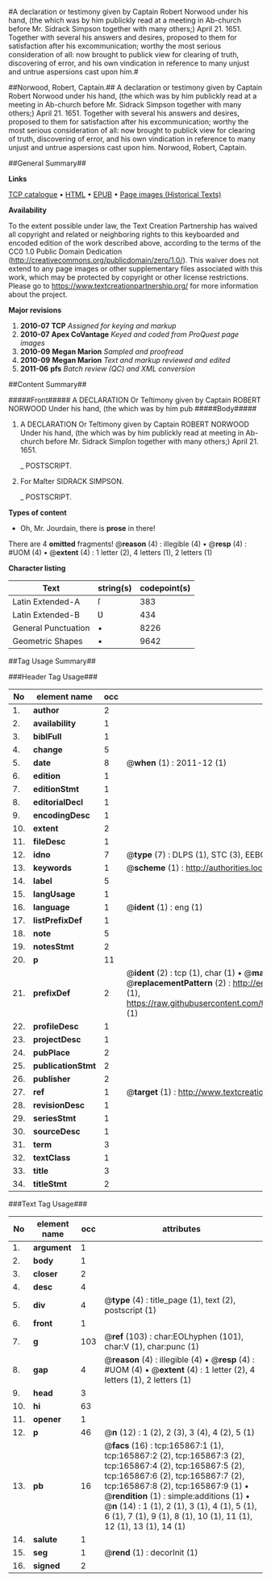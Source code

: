 #A declaration or testimony given by Captain Robert Norwood under his hand, (the which was by him publickly read at a meeting in Ab-church before Mr. Sidrack Simpson together with many others;) April 21. 1651. Together with several his answers and desires, proposed to them for satisfaction after his excommunication; worthy the most serious consideration of all: now brought to publick view for clearing of truth, discovering of error, and his own vindication in reference to many unjust and untrue aspersions cast upon him.#

##Norwood, Robert, Captain.##
A declaration or testimony given by Captain Robert Norwood under his hand, (the which was by him publickly read at a meeting in Ab-church before Mr. Sidrack Simpson together with many others;) April 21. 1651. Together with several his answers and desires, proposed to them for satisfaction after his excommunication; worthy the most serious consideration of all: now brought to publick view for clearing of truth, discovering of error, and his own vindication in reference to many unjust and untrue aspersions cast upon him.
Norwood, Robert, Captain.

##General Summary##

**Links**

[TCP catalogue](http://www.ota.ox.ac.uk/tcp/)  • 
[HTML](http://tei.it.ox.ac.uk/tcp/Texts-HTML/free/A89/A89757.html)  • 
[EPUB](http://tei.it.ox.ac.uk/tcp/Texts-EPUB/free/A89/A89757.epub) • 
[Page images (Historical Texts)](https://historicaltexts.jisc.ac.uk/eebo-99867901e)

**Availability**

To the extent possible under law, the Text Creation Partnership has waived all copyright and related or neighboring rights to this keyboarded and encoded edition of the work described above, according to the terms of the CC0 1.0 Public Domain Dedication (http://creativecommons.org/publicdomain/zero/1.0/). This waiver does not extend to any page images or other supplementary files associated with this work, which may be protected by copyright or other license restrictions. Please go to https://www.textcreationpartnership.org/ for more information about the project.

**Major revisions**

1. __2010-07__ __TCP__ *Assigned for keying and markup*
1. __2010-07__ __Apex CoVantage__ *Keyed and coded from ProQuest page images*
1. __2010-09__ __Megan Marion__ *Sampled and proofread*
1. __2010-09__ __Megan Marion__ *Text and markup reviewed and edited*
1. __2011-06__ __pfs__ *Batch review (QC) and XML conversion*

##Content Summary##

#####Front#####
A DECLARATION Or Teſtimony given by Captain ROBERT NORWOOD Under his hand, (the which was by him pub
#####Body#####

1. A DECLARATION Or Teſtimony given by Captain ROBERT NORWOOD Under his hand, (the which was by him publickly read at meeting in Ab-church before Mr. Sidrack Simpſon together with many others;) April 21. 1651.

    _ POSTSCRIPT.

1. For Maſter SIDRACK SIMPSON.

    _ POSTSCRIPT.

**Types of content**

  * Oh, Mr. Jourdain, there is **prose** in there!

There are 4 **omitted** fragments! 
 @__reason__ (4) : illegible (4)  •  @__resp__ (4) : #UOM (4)  •  @__extent__ (4) : 1 letter (2), 4 letters (1), 2 letters (1)

**Character listing**


|Text|string(s)|codepoint(s)|
|---|---|---|
|Latin Extended-A|ſ|383|
|Latin Extended-B|Ʋ|434|
|General Punctuation|•|8226|
|Geometric Shapes|▪|9642|

##Tag Usage Summary##

###Header Tag Usage###

|No|element name|occ|attributes|
|---|---|---|---|
|1.|__author__|2||
|2.|__availability__|1||
|3.|__biblFull__|1||
|4.|__change__|5||
|5.|__date__|8| @__when__ (1) : 2011-12 (1)|
|6.|__edition__|1||
|7.|__editionStmt__|1||
|8.|__editorialDecl__|1||
|9.|__encodingDesc__|1||
|10.|__extent__|2||
|11.|__fileDesc__|1||
|12.|__idno__|7| @__type__ (7) : DLPS (1), STC (3), EEBO-CITATION (1), PROQUEST (1), VID (1)|
|13.|__keywords__|1| @__scheme__ (1) : http://authorities.loc.gov/ (1)|
|14.|__label__|5||
|15.|__langUsage__|1||
|16.|__language__|1| @__ident__ (1) : eng (1)|
|17.|__listPrefixDef__|1||
|18.|__note__|5||
|19.|__notesStmt__|2||
|20.|__p__|11||
|21.|__prefixDef__|2| @__ident__ (2) : tcp (1), char (1)  •  @__matchPattern__ (2) : ([0-9\-]+):([0-9IVX]+) (1), (.+) (1)  •  @__replacementPattern__ (2) : http://eebo.chadwyck.com/downloadtiff?vid=$1&page=$2 (1), https://raw.githubusercontent.com/textcreationpartnership/Texts/master/tcpchars.xml#$1 (1)|
|22.|__profileDesc__|1||
|23.|__projectDesc__|1||
|24.|__pubPlace__|2||
|25.|__publicationStmt__|2||
|26.|__publisher__|2||
|27.|__ref__|1| @__target__ (1) : http://www.textcreationpartnership.org/docs/. (1)|
|28.|__revisionDesc__|1||
|29.|__seriesStmt__|1||
|30.|__sourceDesc__|1||
|31.|__term__|3||
|32.|__textClass__|1||
|33.|__title__|3||
|34.|__titleStmt__|2||


###Text Tag Usage###

|No|element name|occ|attributes|
|---|---|---|---|
|1.|__argument__|1||
|2.|__body__|1||
|3.|__closer__|2||
|4.|__desc__|4||
|5.|__div__|4| @__type__ (4) : title_page (1), text (2), postscript (1)|
|6.|__front__|1||
|7.|__g__|103| @__ref__ (103) : char:EOLhyphen (101), char:V (1), char:punc (1)|
|8.|__gap__|4| @__reason__ (4) : illegible (4)  •  @__resp__ (4) : #UOM (4)  •  @__extent__ (4) : 1 letter (2), 4 letters (1), 2 letters (1)|
|9.|__head__|3||
|10.|__hi__|63||
|11.|__opener__|1||
|12.|__p__|46| @__n__ (12) : 1 (2), 2 (3), 3 (4), 4 (2), 5 (1)|
|13.|__pb__|16| @__facs__ (16) : tcp:165867:1 (1), tcp:165867:2 (2), tcp:165867:3 (2), tcp:165867:4 (2), tcp:165867:5 (2), tcp:165867:6 (2), tcp:165867:7 (2), tcp:165867:8 (2), tcp:165867:9 (1)  •  @__rendition__ (1) : simple:additions (1)  •  @__n__ (14) : 1 (1), 2 (1), 3 (1), 4 (1), 5 (1), 6 (1), 7 (1), 9 (1), 8 (1), 10 (1), 11 (1), 12 (1), 13 (1), 14 (1)|
|14.|__salute__|1||
|15.|__seg__|1| @__rend__ (1) : decorInit (1)|
|16.|__signed__|2||
